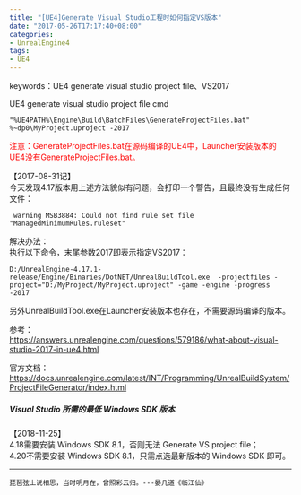 ```yaml
---
title: "[UE4]Generate Visual Studio工程时如何指定VS版本"
date: "2017-05-26T17:17:40+08:00"
categories:
- UnrealEngine4
tags:
- UE4
---
```


keywords：UE4 generate visual studio project file、VS2017

UE4 generate visual studio project file cmd

    "%UE4PATH%\Engine\Build\BatchFiles\GenerateProjectFiles.bat" %~dp0\MyProject.uproject -2017

<font color=red>注意：GenerateProjectFiles.bat在源码编译的UE4中，Launcher安装版本的UE4没有GenerateProjectFiles.bat。</font>

【2017-08-31记】  
今天发现4.17版本用上述方法貌似有问题，会打印一个警告，且最终没有生成任何文件：

     warning MSB3884: Could not find rule set file "ManagedMinimumRules.ruleset"
     
解决办法：  
执行以下命令，末尾参数2017即表示指定VS2017：

    D:/UnrealEngine-4.17.1-release/Engine/Binaries/DotNET/UnrealBuildTool.exe  -projectfiles -project="D:/MyProject/MyProject.uproject" -game -engine -progress -2017
    
另外UnrealBuildTool.exe在Launcher安装版本也存在，不需要源码编译的版本。
    
参考：  
https://answers.unrealengine.com/questions/579186/what-about-visual-studio-2017-in-ue4.html

官方文档：  
https://docs.unrealengine.com/latest/INT/Programming/UnrealBuildSystem/ProjectFileGenerator/index.html

##### Visual Studio 所需的最低 Windows SDK 版本
【2018-11-25】  
4.18需要安装 Windows SDK 8.1，否则无法 Generate VS project file；  
4.20不需要安装 Windows SDK 8.1，只需点选最新版本的 Windows SDK 即可。

***
`琵琶弦上说相思，当时明月在，曾照彩云归。---晏几道《临江仙》`
